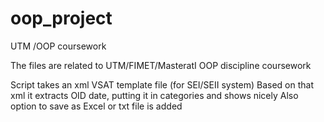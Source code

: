 # oop_project
UTM /OOP coursework

The files are related to UTM/FIMET/MasteratI OOP discipline coursework

Script takes an xml VSAT template file (for SEI/SEII system)
Based on that xml it extracts OID date, putting it in categories and shows nicely
Also option to save as Excel or txt file is added

